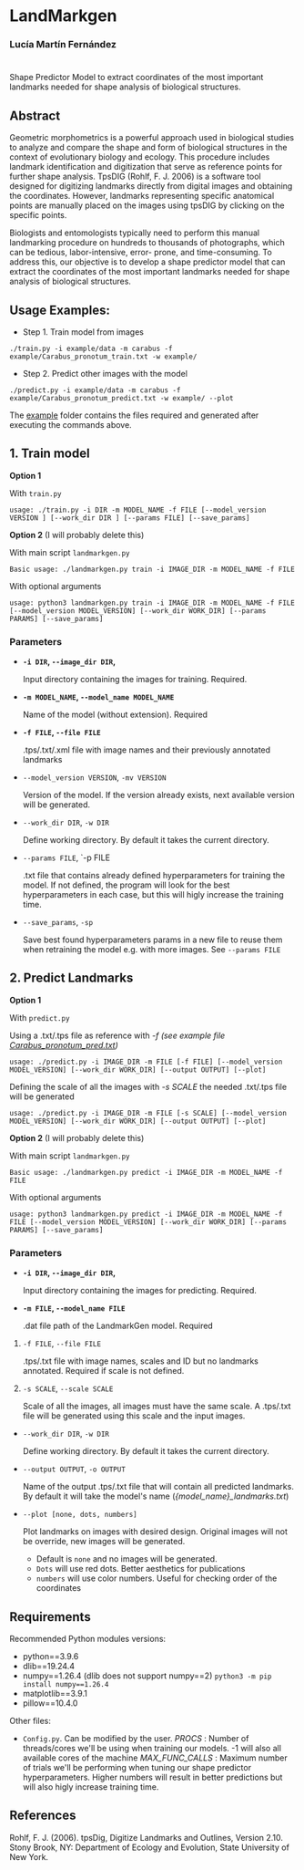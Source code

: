 # LandMarkgen

### Lucía Martín Fernández
#

Shape Predictor Model to extract coordinates of the most important landmarks needed for shape analysis of biological structures. 

## Abstract

Geometric morphometrics is a powerful approach used in biological studies to analyze 
and compare the shape and form of biological structures in the context of evolutionary 
biology and ecology. This procedure includes landmark identification and digitization that serve as
reference points for further shape analysis. TpsDIG (Rohlf, F. J. 2006) is a software tool
designed for digitizing landmarks directly from digital images and obtaining the coordinates.
However, landmarks representing specific anatomical points are manually placed on the
images using tpsDIG by clicking on the specific points.

Biologists and entomologists typically need to perform this manual landmarking procedure
on hundreds to thousands of photographs, which can be tedious, labor-intensive, error-
prone, and time-consuming. To address this, our objective is to develop a shape predictor model
that can extract the coordinates of the most important landmarks needed for shape
analysis of biological structures. 


## Usage Examples:

- Step 1. Train model from images

```
./train.py -i example/data -m carabus -f example/Carabus_pronotum_train.txt -w example/ 
```

- Step 2. Predict other images with the model

```
./predict.py -i example/data -m carabus -f example/Carabus_pronotum_predict.txt -w example/ --plot
```

The [example](example) folder contains the files required and generated after executing the commands above. 


## 1. Train model

**Option 1**

With `train.py`

```
usage: ./train.py -i DIR -m MODEL_NAME -f FILE [--model_version VERSION ] [--work_dir DIR ] [--params FILE] [--save_params]
```

**Option 2** (I will probably delete this)

With main script `landmarkgen.py`

```
Basic usage: ./landmarkgen.py train -i IMAGE_DIR -m MODEL_NAME -f FILE
```

With optional arguments
```
usage: python3 landmarkgen.py train -i IMAGE_DIR -m MODEL_NAME -f FILE [--model_version MODEL_VERSION] [--work_dir WORK_DIR] [--params PARAMS] [--save_params]
```

### Parameters 

* **`-i DIR`, `--image_dir DIR`,**
  
     Input directory containing the images for training. Required.

* **`-m MODEL_NAME`, `--model_name MODEL_NAME`**

     Name of the model (without extension). Required
  
* **`-f FILE`, `--file FILE`**

     .tps/.txt/.xml file with image names and their previously annotated landmarks
   
* `--model_version VERSION`, `-mv VERSION`
  
     Version of the model. If the version already exists, next available version will be generated.

* `--work_dir DIR`, `-w DIR`

     Define working directory. By default it takes the current directory.

* `--params FILE`, `-p FILE

     .txt file that contains already defined hyperparameters for training the model. If not defined, the program will look for the best hyperparameters in each case, but this will higly increase the training time. 

* `--save_params`, `-sp`

     Save best found hyperparameters params in a new file to reuse them when retraining the model e.g. with more images. See `--params FILE`


## 2. Predict Landmarks

**Option 1**

With `predict.py`

Using a .txt/.tps file as reference with *-f (see example file [Carabus_pronotum_pred.txt](example/Carabus_pronotum_pred.txt))*

```
usage: ./predict.py -i IMAGE_DIR -m FILE [-f FILE] [--model_version MODEL_VERSION] [--work_dir WORK_DIR] [--output OUTPUT] [--plot]
```

Defining the scale of all the images with *-s SCALE* the needed .txt/.tps file will be generated 
```
usage: ./predict.py -i IMAGE_DIR -m FILE [-s SCALE] [--model_version MODEL_VERSION] [--work_dir WORK_DIR] [--output OUTPUT] [--plot]
```

**Option 2** (I will probably delete this)

With main script `landmarkgen.py`

```
Basic usage: ./landmarkgen.py predict -i IMAGE_DIR -m MODEL_NAME -f FILE
```

With optional arguments
```
usage: python3 landmarkgen.py predict -i IMAGE_DIR -m MODEL_NAME -f FILE [--model_version MODEL_VERSION] [--work_dir WORK_DIR] [--params PARAMS] [--save_params]
```


### Parameters 

* **`-i DIR`, `--image_dir DIR`,**
  
     Input directory containing the images for predicting. Required.

* **`-m FILE`, `--model_name FILE`**

     .dat file path of the LandmarkGen model. Required
  
1. `-f FILE`, `--file FILE`

     .tps/.txt file with image names, scales and ID but no landmarks annotated. Required if scale is not defined.

2. `-s SCALE`, `--scale SCALE`

     Scale of all the images, all images must have the same scale. A .tps/.txt file will be generated using this scale and the input images.

* `--work_dir DIR`, `-w DIR`

     Define working directory. By default it takes the current directory.

* `--output OUTPUT`, `-o OUTPUT`

     Name of the output .tps/.txt file that will contain all predicted landmarks. By default it will take the model's name (*{model_name}_landmarks.txt*)
  
* `--plot [none, dots, numbers]`

     Plot landmarks on images with desired design. Original images will not be override, new images will be generated. 
     - Default is `none` and no images will be generated. 
     - `Dots` will use red dots. Better aesthetics for publications
     - `numbers` will use color numbers. Useful for checking order of the coordinates
                                                           

## Requirements

Recommended Python modules versions:

* python==3.9.6
* dlib==19.24.4
* numpy==1.26.4 (dlib does not support numpy==2)
  ` python3 -m pip install numpy==1.26.4 `
* matplotlib==3.9.1
* pillow==10.4.0

Other files: 

* `Config.py`. Can be modified by the user.
     *PROCS* : Number of threads/cores we'll be using when training our models. -1 will also all available cores of the machine
     *MAX_FUNC_CALLS* : Maximum number of trials we'll be performing when tuning our shape predictor hyperparameters. Higher numbers will result in better predictions but will also higly increase training time.

## References

Rohlf, F. J. (2006). tpsDig, Digitize Landmarks and Outlines, Version 2.10. Stony Brook, NY: Department of
Ecology and Evolution, State University of New York.
